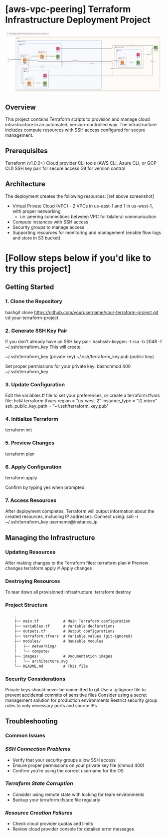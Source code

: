 # [aws-vpc-peering] **Terraform Infrastructure Deployment Project**

<img width="1244" alt="image" src="https://github.com/sivavek/aws-vpc-peering/blob/main/images/complete%20arch%20diag.png?raw=true" />

## **Overview**
This project contains Terraform scripts to provision and manage cloud infrastructure in an automated, version-controlled way. The infrastructure includes compute resources with SSH access configured for secure management.

## **Prerequisites**

Terraform (v1.0.0+)
Cloud provider CLI tools (AWS CLI, Azure CLI, or GCP CLI)
SSH key pair for secure access
Git for version control

## **Architecture**
The deployment creates the following resources: [ref above screenshot]

- Virtual Private Cloud (VPC) - 2 VPCs in us-east-1 and 1 in us-west-1, with proper networking 
    - i.e. peering connections between VPC for bilateral communication
- Compute instances with SSH access
- Security groups to manage access
- Supporting resources for monitoring and management (enable flow logs and store in S3 bucket)


# [Follow steps below if you'd like to try this project]

## Getting Started
### 1. Clone the Repository
bashgit clone https://github.com/yourusername/your-terraform-project.git
cd your-terraform-project

### 2. Generate SSH Key Pair
If you don't already have an SSH key pair:
bashssh-keygen -t rsa -b 2048 -f ~/.ssh/terraform_key
This will create:

~/.ssh/terraform_key (private key)
~/.ssh/terraform_key.pub (public key)

Set proper permissions for your private key:
bashchmod 400 ~/.ssh/terraform_key

### 3. Update Configuration
Edit the variables.tf file to set your preferences, or create a terraform.tfvars file:
hcl# terraform.tfvars
region = "us-west-2"
instance_type = "t2.micro"
ssh_public_key_path = "~/.ssh/terraform_key.pub"

### 4. Initialize Terraform
terraform init

### 5. Preview Changes
terraform plan

### 6. Apply Configuration
terraform apply

Confirm by typing yes when prompted.

### 7. Access Resources
After deployment completes, Terraform will output information about the created resources, including IP addresses. Connect using:
ssh -i ~/.ssh/terraform_key username@instance_ip

## Managing the Infrastructure
### Updating Resources
After making changes to the Terraform files:
terraform plan  # Preview changes
terraform apply  # Apply changes

### Destroying Resources
To tear down all provisioned infrastructure:
terraform destroy

### Project Structure
        .
        ├── main.tf           # Main Terraform configuration
        ├── variables.tf      # Variable declarations
        ├── outputs.tf        # Output configurations
        ├── terraform.tfvars  # Variable values (git-ignored)
        ├── modules/          # Reusable modules
        │   ├── networking/
        │   └── compute/
        ├── images/           # Documentation images
        │   └── architecture.svg
        └── README.md         # This file

### Security Considerations

Private keys should never be committed to git
Use a .gitignore file to prevent accidental commits of sensitive files
Consider using a secret management solution for production environments
Restrict security group rules to only necessary ports and source IPs

## Troubleshooting

### Common Issues

### _SSH Connection Problems_

- Verify that your security groups allow SSH access
- Ensure proper permissions on your private key file (chmod 400)
- Confirm you're using the correct username for the OS


### _Terraform State Corruption_

- Consider using remote state with locking for team environments
- Backup your terraform.tfstate file regularly


### _Resource Creation Failures_

- Check cloud provider quotas and limits
- Review cloud provider console for detailed error messages
